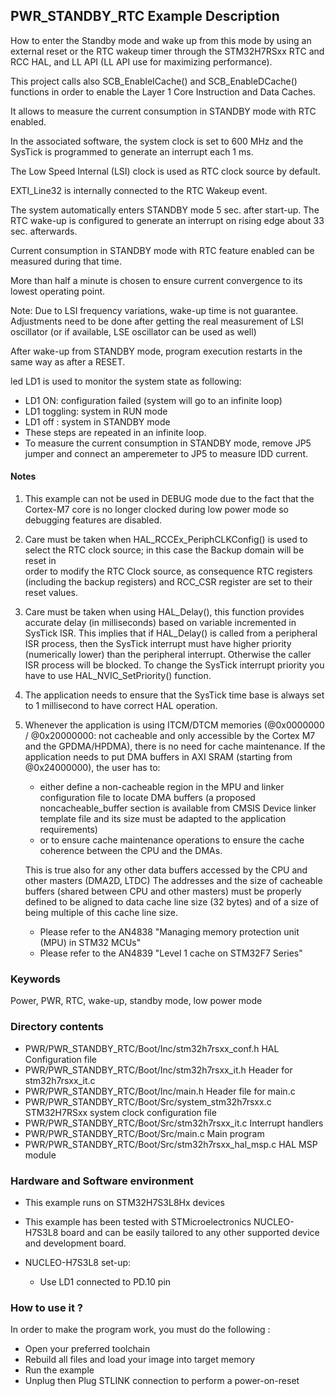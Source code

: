 ## <b>PWR_STANDBY_RTC Example Description</b>

How to enter the Standby mode and wake up from this mode by using an external 
reset or the RTC wakeup timer through the STM32H7RSxx RTC and RCC HAL, 
and LL API (LL API use for maximizing performance).

This project calls also SCB_EnableICache() and SCB_EnableDCache() functions in order to enable
the Layer 1 Core Instruction and Data Caches.

It allows to measure the current consumption in STANDBY mode with RTC enabled.

In the associated software, the system clock is set to 600 MHz and the SysTick is 
programmed to generate an interrupt each 1 ms.

The Low Speed Internal (LSI) clock is used as RTC clock source by default.

EXTI_Line32 is internally connected to the RTC Wakeup event.

The system automatically enters STANDBY mode 5 sec. after start-up. The RTC wake-up 
is configured to generate an interrupt on rising edge about 33 sec. afterwards.

Current consumption in STANDBY mode with RTC feature enabled can be measured during that time.

More than half a minute is chosen to ensure current convergence to its lowest operating point.

Note: Due to LSI frequency variations, wake-up time is not guarantee. Adjustments need to be
done after getting the real measurement of LSI oscillator (or if available, LSE oscillator can
be used as well)

After wake-up from STANDBY mode, program execution restarts in the same way as after
a RESET.

led LD1 is used to monitor the system state as following:

 - LD1 ON: configuration failed (system will go to an infinite loop)
 - LD1 toggling: system in RUN mode
 - LD1 off : system in STANDBY mode
 - These steps are repeated in an infinite loop.
 - To measure the current consumption in STANDBY mode, remove JP5 jumper and connect an amperemeter to JP5 to measure IDD current.

#### <b>Notes</b>

  1. This example can not be used in DEBUG mode due to the fact 
     that the Cortex-M7 core is no longer clocked during low power mode 
     so debugging features are disabled.

  2. Care must be taken when HAL_RCCEx_PeriphCLKConfig() is used to select 
     the RTC clock source; in this case the Backup domain will be reset in  
     order to modify the RTC Clock source, as consequence RTC registers (including 
     the backup registers) and RCC_CSR register are set to their reset values.

  3. Care must be taken when using HAL_Delay(), this function provides accurate delay (in milliseconds)
     based on variable incremented in SysTick ISR. This implies that if HAL_Delay() is called from
     a peripheral ISR process, then the SysTick interrupt must have higher priority (numerically lower)
     than the peripheral interrupt. Otherwise the caller ISR process will be blocked.
     To change the SysTick interrupt priority you have to use HAL_NVIC_SetPriority() function.
      
  4. The application needs to ensure that the SysTick time base is always set to 1 millisecond
     to have correct HAL operation.

  5. Whenever the application is using ITCM/DTCM memories (@0x0000000 / @0x20000000: not cacheable and only accessible
     by the Cortex M7 and the GPDMA/HPDMA), there is no need for cache maintenance.
     If the application needs to put DMA buffers in AXI SRAM (starting from @0x24000000), the user has to:
     - either define a non-cacheable region in the MPU and linker configuration file to locate DMA buffers
       (a proposed noncacheable_buffer section is available from CMSIS Device linker template file and its size must
       be adapted to the application requirements)
     - or to ensure cache maintenance operations to ensure the cache coherence between the CPU and the DMAs.

     This is true also for any other data buffers accessed by the CPU and other masters (DMA2D, LTDC)
     The addresses and the size of cacheable buffers (shared between CPU and other masters)
     must be properly defined to be aligned to data cache line size (32 bytes) and of a size of being multiple
     of this cache line size.
     - Please refer to the AN4838 "Managing memory protection unit (MPU) in STM32 MCUs"
     - Please refer to the AN4839 "Level 1 cache on STM32F7 Series"

### <b>Keywords</b>

Power, PWR, RTC, wake-up, standby mode, low power mode

### <b>Directory contents</b>

  - PWR/PWR_STANDBY_RTC/Boot/Inc/stm32h7rsxx_conf.h         HAL Configuration file
  - PWR/PWR_STANDBY_RTC/Boot/Inc/stm32h7rsxx_it.h           Header for stm32h7rsxx_it.c
  - PWR/PWR_STANDBY_RTC/Boot/Inc/main.h                     Header file for main.c
  - PWR/PWR_STANDBY_RTC/Boot/Src/system_stm32h7rsxx.c       STM32H7RSxx system clock configuration file
  - PWR/PWR_STANDBY_RTC/Boot/Src/stm32h7rsxx_it.c           Interrupt handlers
  - PWR/PWR_STANDBY_RTC/Boot/Src/main.c                     Main program
  - PWR/PWR_STANDBY_RTC/Boot/Src/stm32h7rsxx_hal_msp.c      HAL MSP module

### <b>Hardware and Software environment</b>

  - This example runs on STM32H7S3L8Hx devices

  - This example has been tested with STMicroelectronics NUCLEO-H7S3L8
    board and can be easily tailored to any other supported device
    and development board.

  - NUCLEO-H7S3L8 set-up:
    - Use LD1 connected to PD.10 pin

### <b>How to use it ?</b>

In order to make the program work, you must do the following :

 - Open your preferred toolchain
 - Rebuild all files and load your image into target memory
 - Run the example
 - Unplug then Plug STLINK connection to perform a power-on-reset
